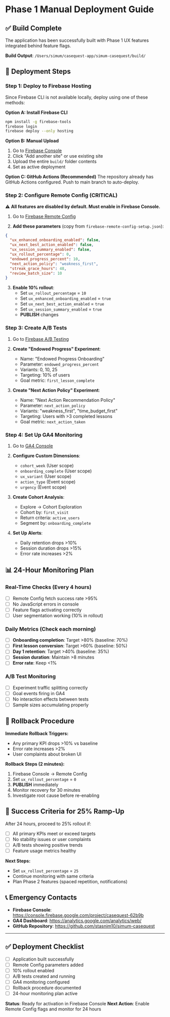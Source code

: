 # Phase 1 Manual Deployment Guide

## ✅ Build Complete
The application has been successfully built with Phase 1 UX features integrated behind feature flags.

**Build Output**: `/Users/simum/casequest-app/simum-casequest/build/`

## 🚀 Deployment Steps

### Step 1: Deploy to Firebase Hosting

Since Firebase CLI is not available locally, deploy using one of these methods:

**Option A: Install Firebase CLI**
```bash
npm install -g firebase-tools
firebase login
firebase deploy --only hosting
```

**Option B: Manual Upload**
1. Go to [Firebase Console](https://console.firebase.google.com/project/casequest-62b9b/hosting)
2. Click "Add another site" or use existing site
3. Upload the entire `build/` folder contents
4. Set as active deployment

**Option C: GitHub Actions (Recommended)**
The repository already has GitHub Actions configured. Push to main branch to auto-deploy.

### Step 2: Configure Remote Config (CRITICAL)

⚠️ **All features are disabled by default. Must enable in Firebase Console.**

1. Go to [Firebase Remote Config](https://console.firebase.google.com/project/casequest-62b9b/config)

2. **Add these parameters** (copy from `firebase-remote-config-setup.json`):

```json
{
  "ux_enhanced_onboarding_enabled": false,
  "ux_next_best_action_enabled": false, 
  "ux_session_summary_enabled": false,
  "ux_rollout_percentage": 0,
  "endowed_progress_percent": 10,
  "next_action_policy": "weakness_first",
  "streak_grace_hours": 48,
  "review_batch_size": 10
}
```

3. **Enable 10% rollout**:
   - Set `ux_rollout_percentage` = `10`
   - Set `ux_enhanced_onboarding_enabled` = `true`
   - Set `ux_next_best_action_enabled` = `true`
   - Set `ux_session_summary_enabled` = `true`
   - **PUBLISH** changes

### Step 3: Create A/B Tests

1. Go to [Firebase A/B Testing](https://console.firebase.google.com/project/casequest-62b9b/abtesting)

2. **Create "Endowed Progress" Experiment**:
   - Name: "Endowed Progress Onboarding"
   - Parameter: `endowed_progress_percent`
   - Variants: 0, 10, 25
   - Targeting: 10% of users
   - Goal metric: `first_lesson_complete`

3. **Create "Next Action Policy" Experiment**:
   - Name: "Next Action Recommendation Policy"  
   - Parameter: `next_action_policy`
   - Variants: "weakness_first", "time_budget_first"
   - Targeting: Users with >3 completed lessons
   - Goal metric: `next_action_taken`

### Step 4: Set Up GA4 Monitoring

1. Go to [GA4 Console](https://analytics.google.com/analytics/web/)

2. **Configure Custom Dimensions**:
   - `cohort_week` (User scope)
   - `onboarding_complete` (User scope)
   - `ux_variant` (User scope)
   - `action_type` (Event scope)
   - `urgency` (Event scope)

3. **Create Cohort Analysis**:
   - Explore → Cohort Exploration
   - Cohort by: `first_visit`
   - Return criteria: `active_users`
   - Segment by: `onboarding_complete`

4. **Set Up Alerts**:
   - Daily retention drops >10%
   - Session duration drops >15%
   - Error rate increases >2%

## 📊 24-Hour Monitoring Plan

### Real-Time Checks (Every 4 hours)
- [ ] Remote Config fetch success rate >95%
- [ ] No JavaScript errors in console
- [ ] Feature flags activating correctly
- [ ] User segmentation working (10% in rollout)

### Daily Metrics (Check each morning)
- [ ] **Onboarding completion**: Target >80% (baseline: 70%)
- [ ] **First lesson conversion**: Target >60% (baseline: 50%)
- [ ] **Day 1 retention**: Target >40% (baseline: 35%)
- [ ] **Session duration**: Maintain >8 minutes
- [ ] **Error rate**: Keep <1%

### A/B Test Monitoring
- [ ] Experiment traffic splitting correctly
- [ ] Goal events firing in GA4
- [ ] No interaction effects between tests
- [ ] Sample sizes accumulating properly

## 🚨 Rollback Procedure

**Immediate Rollback Triggers:**
- Any primary KPI drops >10% vs baseline
- Error rate increases >2%
- User complaints about broken UI

**Rollback Steps (2 minutes):**
1. Firebase Console → Remote Config
2. Set `ux_rollout_percentage` = `0`
3. **PUBLISH** immediately
4. Monitor recovery for 30 minutes
5. Investigate root cause before re-enabling

## 🎯 Success Criteria for 25% Ramp-Up

After 24 hours, proceed to 25% rollout if:
- [ ] All primary KPIs meet or exceed targets
- [ ] No stability issues or user complaints
- [ ] A/B tests showing positive trends
- [ ] Feature usage metrics healthy

**Next Steps:**
- Set `ux_rollout_percentage` = `25`
- Continue monitoring with same criteria
- Plan Phase 2 features (spaced repetition, notifications)

## 📞 Emergency Contacts

- **Firebase Console**: https://console.firebase.google.com/project/casequest-62b9b
- **GA4 Dashboard**: https://analytics.google.com/analytics/web/
- **GitHub Repository**: https://github.com/stasnim10/simum-casequest

---

## ✅ Deployment Checklist

- [ ] Application built successfully
- [ ] Remote Config parameters added
- [ ] 10% rollout enabled
- [ ] A/B tests created and running
- [ ] GA4 monitoring configured
- [ ] Rollback procedure documented
- [ ] 24-hour monitoring plan active

**Status**: Ready for activation in Firebase Console
**Next Action**: Enable Remote Config flags and monitor for 24 hours
